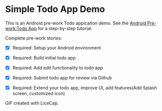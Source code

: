# Simple Todo App Demo
This is an Android pre-work Todo appication demo. See the <a href="http://example.com/">Android Pre-work:Todo App</a> for a step-by-step tutorial.

Complete pre-work stories:
- [x] Required: Setup your Android environment
- [x] Required: Build initial todo app
- [x] Required: Add edit functionality to todo app
- [x] Required: Submit todo app for review via Github
- [x] Required: Extend your todo app, improve UI, add features(Add Splash screen, customized icon)



GIF created with LiceCap.



